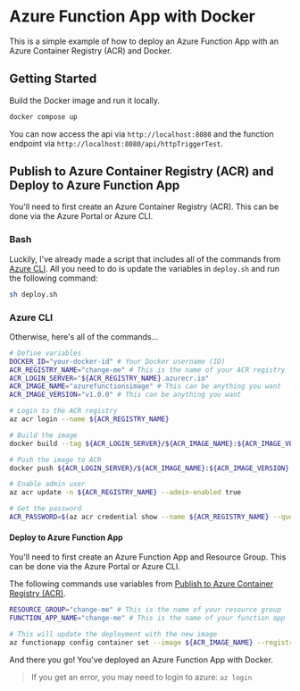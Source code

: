 # Azure Function App with Docker

This is a simple example of how to deploy an Azure Function App with an Azure Container Registry (ACR) and Docker.

## Getting Started

Build the Docker image and run it locally.

```bash
docker compose up
```

You can now access the api via `http://localhost:8080` and the function endpoint via `http://localhost:8080/api/httpTriggerTest`.

## Publish to Azure Container Registry (ACR) and Deploy to Azure Function App

You'll need to first create an Azure Container Registry (ACR). This can be done via the Azure Portal or Azure CLI.

### Bash

Luckily, I've already made a script that includes all of the commands from [Azure CLI](#azure-cli). All you need to do is update the variables in `deploy.sh` and run the following command:

```bash
sh deploy.sh
```

### Azure CLI

Otherwise, here's all of the commands...

```bash
# Define variables
DOCKER_ID="your-docker-id" # Your Docker username (ID)
ACR_REGISTRY_NAME="change-me" # This is the name of your ACR registry
ACR_LOGIN_SERVER="${ACR_REGISTRY_NAME}.azurecr.io"
ACR_IMAGE_NAME="azurefunctionsimage" # This can be anything you want
ACR_IMAGE_VERSION="v1.0.0" # This can be anything you want

# Login to the ACR registry
az acr login --name ${ACR_REGISTRY_NAME}

# Build the image
docker build --tag ${ACR_LOGIN_SERVER}/${ACR_IMAGE_NAME}:${ACR_IMAGE_VERSION} .

# Push the image to ACR
docker push ${ACR_LOGIN_SERVER}/${ACR_IMAGE_NAME}:${ACR_IMAGE_VERSION}

# Enable admin user
az acr update -n ${ACR_REGISTRY_NAME} --admin-enabled true

# Get the password
ACR_PASSWORD=$(az acr credential show --name ${ACR_REGISTRY_NAME} --query "passwords[0].value" --output tsv)
```

#### Deploy to Azure Function App

You'll need to first create an Azure Function App and Resource Group. This can be done via the Azure Portal or Azure CLI.

The following commands use variables from [Publish to Azure Container Registry (ACR)](#publish-to-azure-container-registry-acr).

```bash
RESOURCE_GROUP="change-me" # This is the name of your resource group
FUNCTION_APP_NAME="change-me" # This is the name of your function app

# This will update the deployment with the new image
az functionapp config container set --image ${ACR_IMAGE_NAME} --registry-password ${ACR_PASSWORD} --registry-username ${ACR_REGISTRY_NAME} --name ${FUNCTION_APP_NAME} --resource-group ${RESOURCE_GROUP}
```

And there you go! You've deployed an Azure Function App with Docker.

> If you get an error, you may need to login to azure: `az login`
